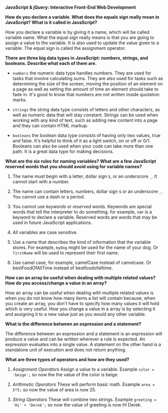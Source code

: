 **JavaScript & jQuery: Interactive Front-End Web Development**

**How do you declare a variable. What does the equals sign really mean in JavaScript? What is it called in JavaScript?**

How you declare a variable is by giving it a name, which will be called variable name. What the equal sign really means is that you are going to assign a value to the variable. It is also used to update the value given to a variable. The equal sign is called the assignment operator.   

**There are three big data types in JavaScript: numbers, strings, and booleans. Describe what each of them are.**

- `numbers` the numeric data type handles numbers. They are used for tasks that involve calculating sums. They are also used for tasks such as determining the size of the screen, moving the position of an element on a page as well as setting the amount of time an element should take to fade in. It's good to know that numbers are not written inside quotation marks.

- `strings` the string data type consists of letters and other characters, as well as numeric data that will stay constant. Strings can be used when working with any kind of text, such as adding new content into a page and they can contain HTML markup.

- `booleans` the boolean data type consists of having only two values, true and false. It's helpful to think of it as a light switch, on or off or 0/1. Booleans can also be used when your code can take more than one path. It is a great data type for making decisions.   

**What are the six rules for naming variables? What are a few JavaScript reserved words that you should avoid using for variable names?**

1. The name must begin with a letter, dollar sign `$`, or an underscore `_`. It cannot start with a number.

2. The name can contain letters, numbers, dollar sign `$` or an underscore `_`. You cannot use a dash or a period.

3. You cannot use *keywords* or *reserved* words. Keywords are special words that tell the interpreter to do something. for example, var is a keyword to declare a variable. Reserved words are words that may be used in future JavaScript applications.

4. All variables are case sensitive.

5. Use a name that describes the kind of information that the variable stores. For example, `myDog` might be used for the name of your dog. Or `firstName` will be used to represent their first name.

6. Use camel case, for example, camelCase instead of camelcase. Or bestFoodOfAllTime instead of bestfoodofalltime.   

**How can an array be useful when dealing with multiple related values? How do you access/change a value in an array?**

How an array can be useful when dealing with multiple related values is when you do not know how many items a list will contain because, when you create an array, you don't have to specify how many values it will hold which is very useful. How you change a value in a array is by selecting it and assigning it to a new value just as you would any other variable. 

**What is the difference between an expression and a statement?**

The difference between an expression and a statement is an expression will produce a value and can be written wherever a rule is expected. An expression evaluates into a single value. A statement on the other hand is a standalone unit of execution and does not return anything.

**What are three types of operators and how are they used?**

1. *Assignment Operators* Assign a value to a variable. Example `color = 'beige';` so now the the value of the color is beige.

2. *Arithmetic Operators* These will perform basic math. Example `area = 5*5;` so now the value of area is now 25.

3. *String Operators* These will combine two strings. Example `greeting = 'Hi' + 'Derek';` so now the value of greeting is now Hi Derek.
